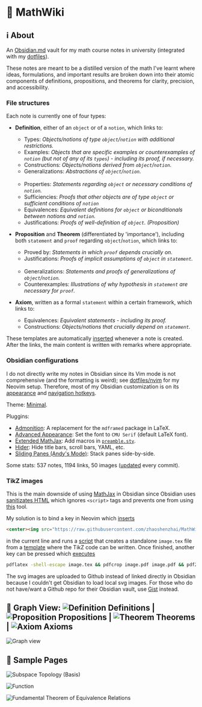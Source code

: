 # :pencil: MathWiki

## :information_source: About

An [Obsidian.md](https://obsidian.md) vault for my math course notes in university (integrated with my [dotfiles](https://github.com/zhaoshenzhai/dotfiles)).

These notes are meant to be a distilled version of the math I've learnt where ideas, formulations, and important results are broken down into their atomic components of definitions, propositions, and theorems for clarity, precision, and accessibility.

### File structures

Each note is currently one of four types:

* **Definition**, either of an `object` or of a `notion`, which links to:
    * Types: _Objects/notions of type `object`/`notion` with additional restrictions._
    * Examples: _Objects that are specific examples or counterexamples of `notion` (but not of any of its `types`) - including its proof, if necessary._
    * Constructions: _Objects/notions derived from `object`/`notion`._
    * Generalizations: _Abstractions of `object`/`notion`._<br/><br/>
    * Properties: _Statements regarding `object` or necessary conditions of `notion`._
    * Sufficiencies: _Proofs that other objects are of type `object` or sufficient conditions of `notion`_
    * Equivalences: _Equivalent definitions for `object` or biconditionals between notions and `notion`._
    * Justifications: _Proofs of well-definition of `object`. (Proposition)_

* **Proposition** and **Theorem** (differentiated by 'importance'), including both `statement` and `proof` regarding `object`/`notion`, which links to:
    * Proved by: _Statements in which `proof` depends crucially on._
    * Justifications: _Proofs of implicit assumptions of `object` in `statement`._<br/><br/>
    * Generalizations: _Statements and proofs of generalizations of `object`/`notion`._
    * Counterexamples: _Illustrations of why hypothesis in `statement` are necessary for `proof`._
* **Axiom**, written as a formal `statement` within a certain framework, which links to:
    * Equivalences: _Equivalent statements - including its proof._
    * Constructions: _Objects/notions that crucially depend on `statement`._

These templates are automatically [inserted][templatesInsert] whenever a note is created. After the links, the main content is written with remarks where appropriate.

### Obsidian configurations

I do not directly write my notes in Obsidian since its Vim mode is not comprehensive (and the formatting is weird); see [dotfiles/nvim](https://github.com/zhaoshenzhai/dotfiles/tree/master/nvim) for my Neovim setup. Therefore, most of my Obsidian customization is on its [appearance](.obsidian/snippets/) and [navigation hotkeys](.obsidian/hotkeys.json).

Theme: [Minimal](https://github.com/kepano/obsidian-minimal).

Pluggins:
* [Admonition](https://github.com/valentine195/obsidian-admonition): A replacement for the `mdframed` package in LaTeX.
* [Advanced Appearance](https://github.com/kepano/obsidian-advanced-appearance): Set the font to `CMU Serif` (default LaTeX font).
* [Extended MathJax](https://github.com/xldenis/obsidian-latex): Add macros in [`preamble.sty`](preamble.sty).
* [Hider](https://github.com/kepano/obsidian-hider): Hide title bars, scroll bars, YAML, etc.
* [Sliding Panes (Andy's Mode)](https://github.com/deathau/sliding-panes-obsidian): Stack panes side-by-side.

Some stats: 537 notes, 1194 links, 50 images ([updated](https://github.com/zhaoshenzhai/MathWiki/blob/master/.scripts/stats.sh) every commit).

### TikZ images

This is the main downside of using [MathJax](https://www.mathjax.org/) in Obsidian since Obsidian uses [sanitizates HTML](https://help.obsidian.md/Advanced+topics/HTML+sanitization) which ignores `<script>` tags and prevents one from using [this](https://github.com/kisonecat/tikzjax) tool.

My solution is to bind a key in Neovim which [inserts][tikzInsert]
```html
<center><img src="https://raw.githubusercontent.com/zhaoshenzhai/MathWiki/master/Images/UNIQUE_IDENTIFIER/image.svg"></center>
```
in the current line and runs a [script](https://github.com/zhaoshenzhai/MathWiki/blob/master/.image/newTikZ.sh) that creates a standalone `image.tex` file from a [template](https://github.com/zhaoshenzhai/MathWiki/blob/master/.image/imageTemplate.tex) where the TikZ code can be written. Once finished, another key can be pressed which [executes][pdfLaTeXExecute]
```bash
pdflatex -shell-escape image.tex && pdfcrop image.pdf image.pdf && pdf2svg image.pdf image.svg
```
The svg images are uploaded to Github instead of linked directly in Obsidian because I couldn't get Obsidian to load local svg images. For those who do not have/want a Github repo for their Obsidian vault, use [Gist](https://gist.github.com/) instead.

## :telescope: Graph View: ![Definition](https://via.placeholder.com/15/63bfee/000000?text=+) Definitions | ![Proposition](https://via.placeholder.com/15/e665b7/000000?text=+) Propositions | ![Theorem](https://via.placeholder.com/15/65fb65/000000?text=+) Theorems | ![Axiom](https://via.placeholder.com/15/f95d5d/000000?text=+) Axioms

![Graph view](https://raw.githubusercontent.com/zhaoshenzhai/MathWiki/master/.github/graph_view.png)

## :page_with_curl: Sample Pages

![Subspace Topology (Basis)](https://raw.githubusercontent.com/zhaoshenzhai/MathWiki/master/.github/sample_pages/subspace_topology_basis.png)

![Function](https://raw.githubusercontent.com/zhaoshenzhai/MathWiki/master/.github/sample_pages/function.png)

![Fundamental Theorem of Equivalence Relations](https://raw.githubusercontent.com/zhaoshenzhai/MathWiki/master/.github/sample_pages/fundamental_theorem_of_equivalence_relations.png)

[templatesInsert]: https://github.com/zhaoshenzhai/dotfiles/blob/master/nvim/UltiSnips/vimwiki.snippets#L697
[tikzInsert]: https://github.com/zhaoshenzhai/dotfiles/blob/master/nvim/config/MathWiki.vim#L2
[pdfLaTeXExecute]: https://github.com/zhaoshenzhai/dotfiles/blob/master/nvim/config/MathWiki.vim#L1
